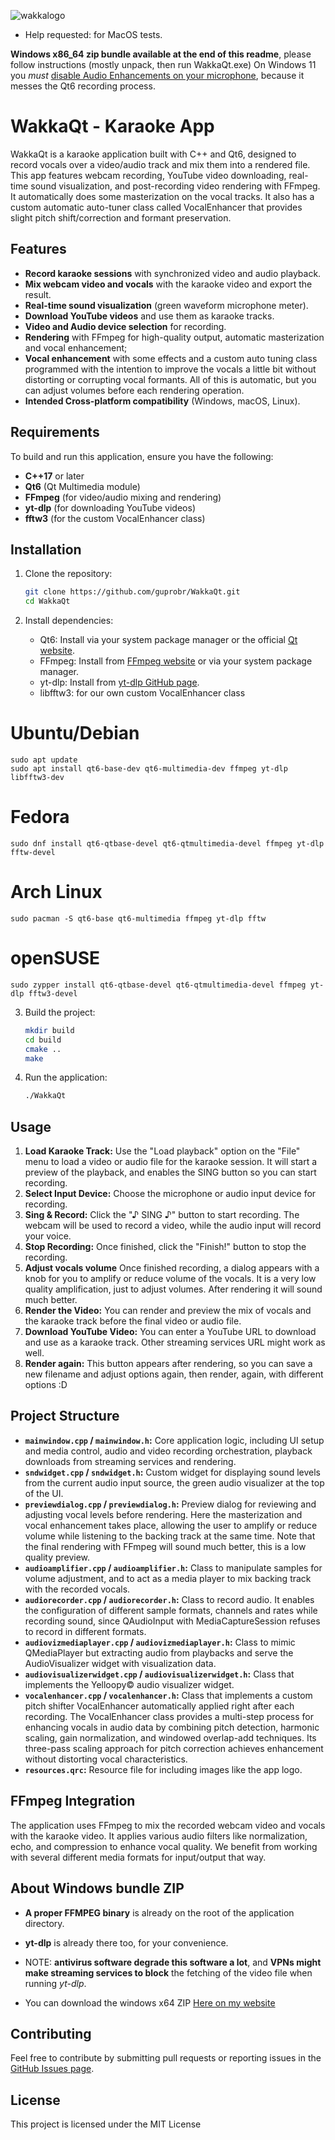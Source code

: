 
![wakkalogo](https://github.com/user-attachments/assets/0dc389ce-0678-4eaf-a888-04ba306ff2b4)

- Help requested: for MacOS tests. 

**Windows x86_64 zip bundle available at the end of this readme**, please follow instructions (mostly unpack, then run WakkaQt.exe)
On Windows 11 you *must* [disable Audio Enhancements on your microphone](https://support.microsoft.com/en-us/topic/disable-audio-enhancements-0ec686c4-8d79-4588-b7e7-9287dd296f72#:~:text=To%20disable%20audio%20enhancements%3A,Device%20Properties%20%3EAdditional%20device%20properties), because it messes the Qt6 recording process.

# WakkaQt - Karaoke App

WakkaQt is a karaoke application built with C++ and Qt6, designed to record vocals over a video/audio track and mix them into a rendered file. This app features webcam recording, YouTube video downloading, real-time sound visualization, and post-recording video rendering with FFmpeg. It automatically does some masterization on the vocal tracks. It also has a custom automatic auto-tuner class called VocalEnhancer that provides slight pitch shift/correction and formant preservation.

## Features

- **Record karaoke sessions** with synchronized video and audio playback.
- **Mix webcam video and vocals** with the karaoke video and export the result.
- **Real-time sound visualization** (green waveform microphone meter).
- **Download YouTube videos** and use them as karaoke tracks.
- **Video and Audio device selection** for recording.
- **Rendering** with FFmpeg for high-quality output, automatic masterization and vocal enhancement;
- **Vocal enhancement** with some effects and a custom auto tuning class programmed with the intention to improve the vocals a little bit without distorting or corrupting vocal formants. All of this is automatic, but you can adjust volumes before each rendering operation.
- **Intended Cross-platform compatibility** (Windows, macOS, Linux).

## Requirements

To build and run this application, ensure you have the following:

- **C++17** or later
- **Qt6** (Qt Multimedia module)
- **FFmpeg** (for video/audio mixing and rendering)
- **yt-dlp** (for downloading YouTube videos)
- **fftw3** (for the custom VocalEnhancer class)

## Installation

1. Clone the repository:

    ```bash
    git clone https://github.com/guprobr/WakkaQt.git
    cd WakkaQt
    ```

2. Install dependencies:
   
    - Qt6: Install via your system package manager or the official [Qt website](https://www.qt.io/).
    - FFmpeg: Install from [FFmpeg website](https://ffmpeg.org/) or via your system package manager.
    - yt-dlp: Install from [yt-dlp GitHub page](https://github.com/yt-dlp/yt-dlp).
    - libfftw3: for our own custom VocalEnhancer class

# Ubuntu/Debian
```
sudo apt update
sudo apt install qt6-base-dev qt6-multimedia-dev ffmpeg yt-dlp libfftw3-dev
```
# Fedora
```
sudo dnf install qt6-qtbase-devel qt6-qtmultimedia-devel ffmpeg yt-dlp fftw-devel
```
# Arch Linux
```
sudo pacman -S qt6-base qt6-multimedia ffmpeg yt-dlp fftw
```
# openSUSE
```
sudo zypper install qt6-qtbase-devel qt6-qtmultimedia-devel ffmpeg yt-dlp fftw3-devel
```

3. Build the project:

    ```bash
    mkdir build
    cd build
    cmake ..
    make
    ```

4. Run the application:

    ```bash
    ./WakkaQt
    ```

## Usage

1. **Load Karaoke Track:** Use the "Load playback" option on the "File" menu to load a video or audio file for the karaoke session. It will start a preview of the playback, and enables the SING button so you can start recording.
2. **Select Input Device:** Choose the microphone or audio input device for recording.
3. **Sing & Record:** Click the "♪ SING ♪" button to start recording. The webcam will be used to record a video, while the audio input will record your voice.
4. **Stop Recording:** Once finished, click the "Finish!" button to stop the recording.
5. **Adjust vocals volume** Once finished recording, a dialog appears with a knob for you to amplify or reduce volume of the vocals. It is a very low quality amplification, just to adjust volumes. After rendering it will sound much better.
6. **Render the Video:** You can render and preview the mix of vocals and the karaoke track before the final video or audio file.
7. **Download YouTube Video:** You can enter a YouTube URL to download and use as a karaoke track. Other streaming services URL might work as well.
8. **Render again:** This button appears after rendering, so you can save a new filename and adjust options again, then render, again, with different options :D

## Project Structure

- **`mainwindow.cpp` / `mainwindow.h`:** Core application logic, including UI setup and media control, audio and video recording orchestration, playback downloads from streaming services and rendering.
- **`sndwidget.cpp` / `sndwidget.h`:** Custom widget for displaying sound levels from the current audio input source, the green audio visualizer at the top of the UI.
- **`previewdialog.cpp` / `previewdialog.h`:** Preview dialog for reviewing and adjusting vocal levels before rendering. Here the masterization and vocal enhancement takes place, allowing the user to amplify or reduce volume while listening to the backing track at the same time. Note that the final rendering with FFmpeg will sound much better, this is a low quality preview.
- **`audioamplifier.cpp` / `audioamplifier.h`:** Class to manipulate samples for volume adjustment, and to act as a media player to mix backing track with the recorded vocals.
- **`audiorecorder.cpp` / `audiorecorder.h`:** Class to record audio. It enables the configuration of different sample formats, channels and rates while recording sound, since QAudioInput with MediaCaptureSession refuses to record in different formats.
- **`audiovizmediaplayer.cpp` / `audiovizmediaplayer.h`:** Class to mimic QMediaPlayer but extracting audio from playbacks and serve the AudioVisualizer widget with visualization data.
- **`audiovisualizerwidget.cpp` / `audiovisualizerwidget.h`:** Class that implements the Yelloopy© audio visualizer widget.
- **`vocalenhancer.cpp` / `vocalenhancer.h`:** Class that implements a custom pitch shifter VocalEnhancer automatically applied right after each recording. The VocalEnhancer class provides a multi-step process for enhancing vocals in audio data by combining pitch detection, harmonic scaling, gain normalization, and windowed overlap-add techniques. Its three-pass scaling approach for pitch correction achieves enhancement without distorting vocal characteristics.
- **`resources.qrc`:** Resource file for including images like the app logo.

## FFmpeg Integration

The application uses FFmpeg to mix the recorded webcam video and vocals with the karaoke video. It applies various audio filters like normalization, echo, and compression to enhance vocal quality. We benefit from working with several different media formats for input/output that way.

## About Windows bundle ZIP

  - **A proper FFMPEG binary** is already on the root of the application directory.
  - **yt-dlp** is already there too, for your convenience.
  - NOTE: **antivirus software degrade this software a lot**, and **VPNs might make streaming services to block** the fetching of the video file when running *yt-dlp*.
    
  - You can download the windows x64 ZIP [Here on my website](https://gu.pro.br/WakkaQt-mswinX64.zip)

## Contributing

Feel free to contribute by submitting pull requests or reporting issues in the [GitHub Issues page](https://github.com/guprobr/WakkaQt/issues).

## License

This project is licensed under the MIT License

